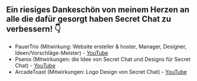 ## Ein riesiges Dankeschön von meinem Herzen an alle die dafür gesorgt haben Secret Chat zu verbessern! 👇
 - PauerTrio (Mitwirkung: Website ersteller & hoster, Manager, Designer, Ideen/Vorschläge-Meister) - [YouTube](http://pt.cc-sw.de)
 - Psenix (Mitwirkungen: die Idee von Secret Chat und Designs für Secret Chat) - [YouTube](https://www.youtube.com/channel/UCd22WKz8g5oo0xyxpezUDbA)
 - ArcadeToast (Mitwirkungen: Logo Design von Secret Chat) - [YouTube](https://www.youtube.com/channel/UCxDG5OE0nx2JDTrf4EUkF9Q)
